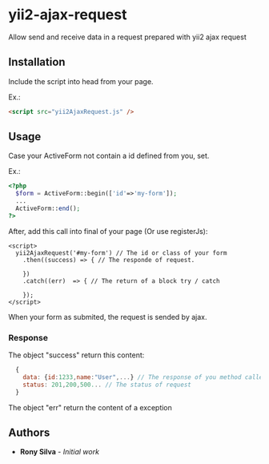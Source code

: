 # yii2-ajax-request
Allow send and receive data in a request prepared with yii2 ajax request

## Installation
  Include the script into head from your page.
  
  Ex.: 
  ``` html
  <script src="yii2AjaxRequest.js" />
  ```
  
## Usage
  Case your ActiveForm not contain a id defined from you, set.
  
  Ex.:
  ``` php
  <?php
    $form = ActiveForm::begin(['id'=>'my-form']);
    ...
    ActiveForm::end();
  ?>
  ```
  
  After, add this call into final of your page (Or use registerJs):
  
  ``` es6
  <script>
    yii2AjaxRequest('#my-form') // The id or class of your form
      .then((success) => { // The responde of request. 
        
      })
      .catch((err)  => { // The return of a block try / catch
      
      });
  </script>
  ```
  
  When your form as submited, the request is sended by ajax.
  
  ### Response
  
  The object "success" return this content:
  
  ``` javascript
    {
      data: {id:1233,name:"User",...} // The response of you method called
      status: 201,200,500... // The status of request
    }
  ```
  
  The object "err" return the content of a exception
  
  ## Authors
  * **Rony Silva** - *Initial work*
